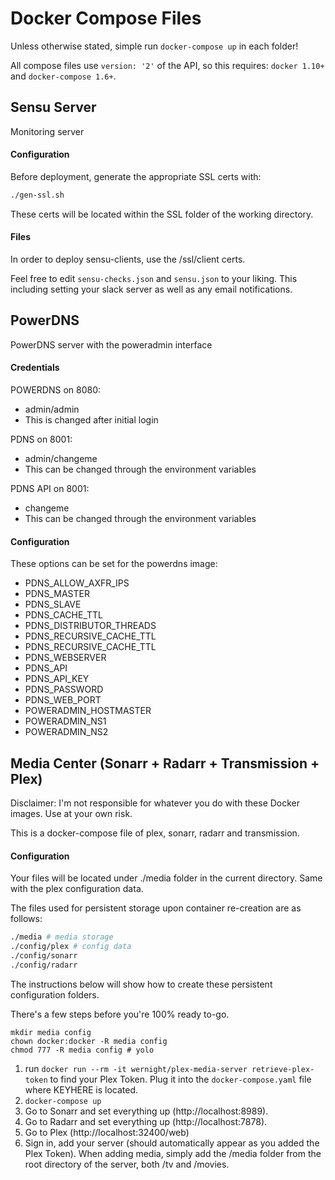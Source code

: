 # Docker Compose Files

Unless otherwise stated, simple run `docker-compose up` in each folder!

All compose files use `version: '2'` of the API, so this requires: `docker 1.10+` and `docker-compose 1.6+`.

## Sensu Server

Monitoring server

#### Configuration

Before deployment, generate the appropriate SSL certs with:
```sh
./gen-ssl.sh
```

These certs will be located within the SSL folder of the working directory.

#### Files

In order to deploy sensu-clients, use the /ssl/client certs.

Feel free to edit `sensu-checks.json` and `sensu.json` to your liking. This including setting your slack server as well as any email notifications.

## PowerDNS

PowerDNS server with the poweradmin interface

#### Credentials

POWERDNS on 8080: 
  - admin/admin
  - This is changed after initial login

PDNS on 8001:
  - admin/changeme
  - This can be changed through the environment variables

PDNS API on 8001:
  - changeme
  - This can be changed through the environment variables

#### Configuration

These options can be set for the powerdns image:

  - PDNS_ALLOW_AXFR_IPS
  - PDNS_MASTER
  - PDNS_SLAVE
  - PDNS_CACHE_TTL
  - PDNS_DISTRIBUTOR_THREADS
  - PDNS_RECURSIVE_CACHE_TTL
  - PDNS_RECURSIVE_CACHE_TTL
  - PDNS_WEBSERVER
  - PDNS_API
  - PDNS_API_KEY
  - PDNS_PASSWORD
  - PDNS_WEB_PORT
  - POWERADMIN_HOSTMASTER
  - POWERADMIN_NS1
  - POWERADMIN_NS2


## Media Center (Sonarr + Radarr + Transmission + Plex)

Disclaimer: I'm not responsible for whatever you do with these Docker images. Use at your own risk.

This is a docker-compose file of plex, sonarr, radarr and transmission.

#### Configuration

Your files will be located under ./media folder in the current directory.
Same with the plex configuration data.

The files used for persistent storage upon container re-creation are as follows:
```sh
./media # media storage
./config/plex # config data
./config/sonarr
./config/radarr
```
The instructions below will show how to create these persistent configuration folders.

There's a few steps before you're 100% ready to-go.

```
mkdir media config
chown docker:docker -R media config
chmod 777 -R media config # yolo
```

  1. run `docker run --rm -it wernight/plex-media-server retrieve-plex-token` to find your Plex Token. Plug it into the `docker-compose.yaml` file where KEYHERE is located.
  2. `docker-compose up`
  3. Go to Sonarr and set everything up (http://localhost:8989).
  4. Go to Radarr and set everything up (http://localhost:7878).
  5. Go to Plex (http://localhost:32400/web)
  6. Sign in, add your server (should automatically appear as you added the Plex Token). When adding media, simply add the /media folder from the root directory of the server, both /tv and /movies.
